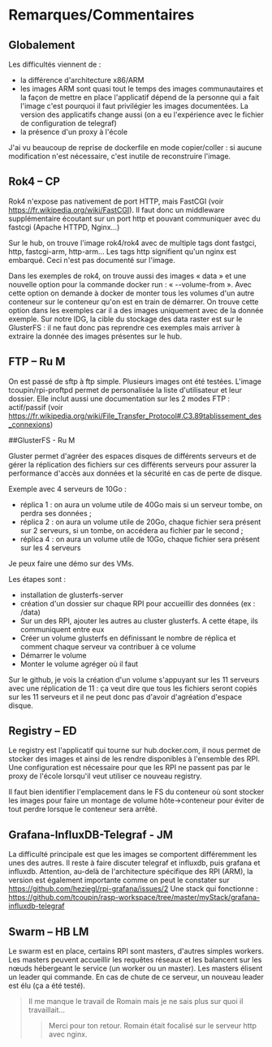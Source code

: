 # Remarques/Commentaires

## Globalement

Les difficultés viennent de :

- la différence d'architecture x86/ARM
- les images ARM sont quasi tout le temps des images communautaires et la façon de mettre en place l'applicatif dépend de la personne qui a fait l'image c'est pourquoi il faut privilégier les images documentées. La version des applicatifs change aussi (on a eu l'expérience avec le fichier de configuration de telegraf)
- la présence d'un proxy à l'école

J'ai vu beaucoup de reprise de dockerfile en mode copier/coller : si aucune modification n'est nécessaire, c'est inutile de reconstruire l'image.

## Rok4 – CP

Rok4 n'expose pas nativement de port HTTP, mais FastCGI (voir https://fr.wikipedia.org/wiki/FastCGI). Il faut donc un middleware supplémentaire écoutant sur un port http et pouvant communiquer avec du fastcgi (Apache HTTPD, Nginx…)

Sur le hub, on trouve l'image rok4/rok4 avec de multiple tags dont fastgci, http, fastcgi-arm, http-arm… Les tags http signifient qu'un nginx est embarqué. Ceci n'est pas documenté sur l'image.

Dans les exemples de rok4, on trouve aussi des images « data » et une nouvelle option pour la commande docker run : « --volume-from ». Avec cette option on demande à docker de monter tous les volumes d'un autre conteneur sur le conteneur qu'on est en train de démarrer. On trouve cette option dans les exemples car il a des images uniquement avec de la donnée exemple. Sur notre IDG, la cible du stockage des data raster est sur le GlusterFS : il ne faut donc pas reprendre ces exemples mais arriver à extraire la donnée des images présentes sur le hub.

## FTP – Ru M

On est passé de sftp à ftp simple.
Plusieurs images ont été testées. L'image tcoupin/rpi-proftpd permet de personalisée la liste d'utilisateur et leur dossier. Elle inclut aussi une documentation sur les 2 modes FTP : actif/passif (voir https://fr.wikipedia.org/wiki/File_Transfer_Protocol#.C3.89tablissement_des_connexions)


##GlusterFS - Ru M

Gluster permet d'agréer des espaces disques de différents serveurs et de gérer la réplication des fichiers sur ces différents serveurs pour assurer la performance d'accès aux données et la sécurité en cas de perte de disque.

Exemple avec 4 serveurs de 10Go :

- réplica 1 : on aura un volume utile de 40Go mais si un serveur tombe, on perdra ses données ;
- réplica 2 : on aura un volume utile de 20Go, chaque fichier sera présent sur 2 serveurs, si un tombe, on accédera au fichier par le second ;
- réplica 4 : on aura un volume utile de 10Go, chaque fichier sera présent sur les 4 serveurs

Je peux faire une démo sur des VMs.

Les étapes sont :

- installation de glusterfs-server
- création d'un dossier sur chaque RPI pour accueillir des données (ex : /data)
- Sur un des RPI, ajouter les autres au cluster glusterfs. A cette étape, ils communiquent entre eux
- Créer un volume glusterfs en définissant le nombre de réplica et comment chaque serveur va contribuer à ce volume
- Démarrer le volume
- Monter le volume agréger où il faut

Sur le github, je vois la création d'un volume s'appuyant sur les 11 serveurs avec une réplication de 11 : ça veut dire que tous les fichiers seront copiés sur les 11 serveurs et il ne peut donc pas d'avoir d'agréation d'espace disque.


## Registry – ED

Le registry est l'applicatif qui tourne sur hub.docker.com, il nous permet de stocker des images et ainsi de les rendre disponibles à l'ensemble des RPI.
Une configuration est nécessaire pour que les RPI ne passent pas par le proxy de l'école lorsqu'il veut utiliser ce nouveau registry.

Il faut bien identifier l'emplacement dans le FS du conteneur où sont stocker les images pour faire un montage de volume hôte->conteneur pour éviter de tout perdre lorsque le conteneur sera arrêté.

## Grafana-InfluxDB-Telegraf - JM

La difficulté principale est que les images se comportent différemment les unes des autres. Il reste à faire discuter telegraf et influxdb, puis grafana et influxdb.
Attention, au-delà de l'architecture spécifique des RPI (ARM), la version est également importante comme on peut le constater sur https://github.com/heziegl/rpi-grafana/issues/2
Une stack qui fonctionne : https://github.com/tcoupin/rasp-workspace/tree/master/myStack/grafana-influxdb-telegraf


## Swarm – HB LM

Le swarm est en place, certains RPI sont masters, d'autres simples workers.
Les masters peuvent accueillir les requêtes réseaux et les balancent sur les nœuds hébergeant le service (un worker ou un master).
Les masters élisent un leader qui commande. En cas de chute de ce serveur, un nouveau leader est élu (ça a été testé).


> Il me manque le travail de Romain mais je ne sais plus sur quoi il travaillait...
>> Merci pour ton retour. Romain était focalisé sur le serveur http avec nginx.
